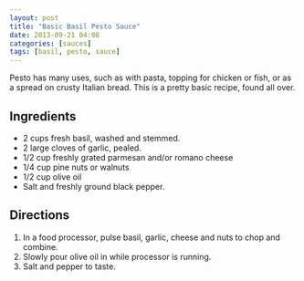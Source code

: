 ```yaml
---
layout: post
title: "Basic Basil Pesto Sauce"
date: 2013-09-21 04:08
categories: [sauces]
tags: [basil, pesto, sauce]
---
```

<div class="excerpt">
Pesto has many uses, such as with pasta, topping for chicken or
fish, or as a spread on crusty Italian bread. This is a pretty basic
recipe, found all over.
</div>

## Ingredients
* 2 cups fresh basil, washed and stemmed.
* 2 large cloves of garlic, pealed.
* 1/2 cup freshly grated parmesan and/or romano cheese
* 1/4 cup pine nuts or walnuts
* 1/2 cup olive oil
* Salt and freshly ground black pepper.

## Directions

1. In a food processor, pulse basil, garlic, cheese and nuts to chop and combine.
2. Slowly pour olive oil in while processor is running.
3. Salt and pepper to taste.
